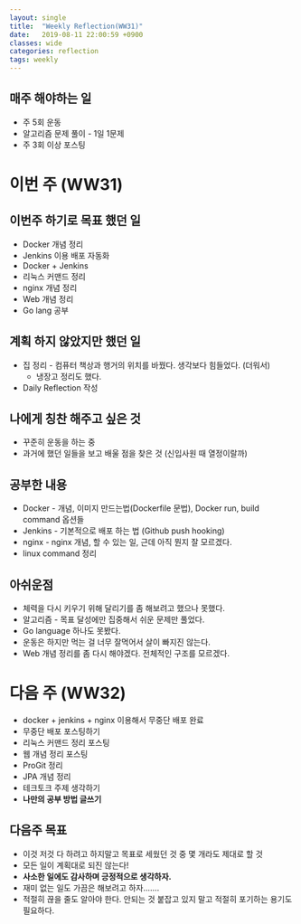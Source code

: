 ```yaml
---
layout: single
title:  "Weekly Reflection(WW31)"
date:   2019-08-11 22:00:59 +0900
classes: wide
categories: reflection
tags: weekly
---
```


## 매주 해야하는 일
* 주 5회 운동
* 알고리즘 문제 풀이 - 1일 1문제
* 주 3회 이상 포스팅

# 이번 주 (WW31)

## 이번주 하기로 목표 했던 일
* Docker 개념 정리
* Jenkins 이용 배포 자동화
* Docker + Jenkins
* 리눅스 커맨드 정리
* nginx 개념 정리
* Web 개념 정리
* Go lang 공부 

## 계획 하지 않았지만 했던 일
* 집 정리 - 컴퓨터 책상과 행거의 위치를 바꿨다. 생각보다 힘들었다. (더워서)
  * 냉장고 정리도 했다.
* Daily Reflection 작성

## 나에게 칭찬 해주고 싶은 것
* 꾸준히 운동을 하는 중
* 과거에 했던 일들을 보고 배울 점을 찾은 것 (신입사원 때 열정이랄까)

## 공부한 내용
* Docker - 개념, 이미지 만드는법(Dockerfile 문법), Docker run, build command 옵션들
* Jenkins - 기본적으로 배포 하는 법 (Github push hooking)
* nginx - nginx 개념, 할 수 있는 일, 근데 아직 뭔지 잘 모르겠다.
* linux command 정리

## 아쉬운점
* 체력을 다시 키우기 위해 달리기를 좀 해보려고 했으나 못했다.
* 알고리즘 - 목표 달성에만 집중해서 쉬운 문제만 풀었다.
* Go language 하나도 못봤다.
* 운동은 하지만 먹는 걸 너무 잘먹어서 살이 빠지진 않는다.
* Web 개념 정리를 좀 다시 해야겠다. 전체적인 구조를 모르겠다.

# 다음 주 (WW32)
* docker + jenkins + nginx 이용해서 무중단 배포 완료
* 무중단 배포 포스팅하기
* 리눅스 커맨드 정리 포스팅
* 웹 개념 정리 포스팅
* ProGit 정리
* JPA 개념 정리
* 테크토크 주제 생각하기
* **나만의 공부 방법 글쓰기**

## 다음주 목표
* 이것 저것 다 하려고 하지말고 목표로 세웠던 것 중 몇 개라도 제대로 할 것
* 모든 일이 계획대로 되진 않는다!
* **사소한 일에도 감사하며 긍정적으로 생각하자.**
* 재미 없는 일도 가끔은 해보려고 하자.......
* 적절히 끊을 줄도 알아야 한다. 안되는 것 붙잡고 있지 말고 적절히 포기하는 용기도 필요하다.
